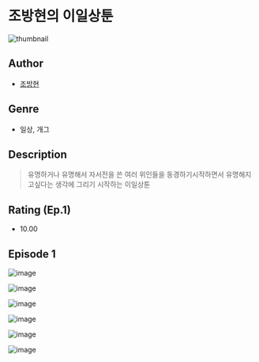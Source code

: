 # 조방현의 이일상툰
![thumbnail](https://image-comic.pstatic.net/user_contents_data/challenge_comic/2023/05/23/327454/upload_7365744071654334776_480x623.jpeg)

## Author
- [조방현](https://comic.naver.com/artistTitle?id=327454)

## Genre
- 일상, 개그

## Description
> 유명하거나 유명해서 자서전을 쓴 여러 위인들을 동경하기시작하면서 유명해지고싶다는 생각에 그리기 시작하는 이일상툰


## Rating (Ep.1)
- 10.00

## Episode 1
![image](https://image-comic.pstatic.net/user_contents_data/challenge_comic/2023/05/23/327454/upload_3546363941799278692.jpeg)

![image](https://image-comic.pstatic.net/user_contents_data/challenge_comic/2023/05/23/327454/upload_4049411599799235382.jpeg)

![image](https://image-comic.pstatic.net/user_contents_data/challenge_comic/2023/05/23/327454/upload_7365749779715994417.jpeg)

![image](https://image-comic.pstatic.net/user_contents_data/challenge_comic/2023/05/23/327454/upload_7378697628708976482.jpeg)

![image](https://image-comic.pstatic.net/user_contents_data/challenge_comic/2023/05/23/327454/upload_3559304296798773858.jpeg)

![image](https://image-comic.pstatic.net/user_contents_data/challenge_comic/2023/05/23/327454/upload_3474868400150308401.jpeg)
